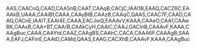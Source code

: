 AAS,CAACnQ,CAAD,CAASnB,CAAT,CAAqB,CACjC,IAAI1B,EAAQ,CACZ6C,EAAAkB,UAAA,CAAiBf,CAAA,CAAyBtB,CAAzB,CAAqC,QAAS,CAAC7F,CAAD,CAAQ,CACnE,IAAIT,EAAI4E,CAAA,EACJwQ,EAAAvV,KAAA,CAAeO,CAAf,CAAwBK,CAAxB,CAA+BT,CAA/B,CAAkCyH,CAAlC,CAAJ,GACInB,CAAAvF,KAAA,CAAgBuc,CAAA,CAAYtd,CAAZ,CAAgBS,CAAhC,CACA,CAAA6F,CAAAgB,SAAA,EAFJ,CAFmE,CAAtD,CAMd,QAAS,EAAG,CACXhB,CAAAvF,KAAA,CAAgBuc